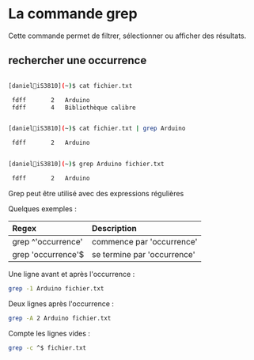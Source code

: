 # La commande grep

Cette commande permet de filtrer, sélectionner ou afficher des résultats.

## rechercher une occurrence

```bash

[daniel🐧iS3810](~)$ cat fichier.txt 

 fdff       2	Arduino
 fdff       4	Bibliothèque calibre


```


```bash

[daniel🐧iS3810](~)$ cat fichier.txt | grep Arduino

 fdff       2	Arduino


```

```bash

[daniel🐧iS3810](~)$ grep Arduino fichier.txt

 fdff       2	Arduino


```

Grep peut être utilisé avec des expressions régulières

Quelques exemples :

| Regex | Description |
|:---|:---|
| grep ^'occurrence' | commence par 'occurrence' |
| grep 'occurrence'$ | se termine par 'occurrence' |

Une ligne avant et après l'occurrence :

```bash
grep -1 Arduino fichier.txt

```

Deux lignes après l'occurrence :

```bash
grep -A 2 Arduino fichier.txt

```

Compte les lignes vides :

```bash
grep -c ^$ fichier.txt

```

